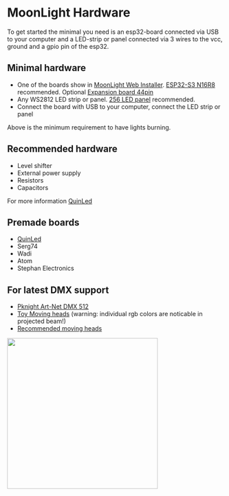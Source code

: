 # MoonLight Hardware

To get started the minimal you need is an esp32-board connected via USB to your computer and a LED-strip or panel connected via 3 wires to the vcc, ground and a gpio pin of the esp32.

## Minimal hardware

* One of the boards show in [MoonLight Web Installer](https://raw.githack.com/MoonModules/MoonLight/refs/heads/main/firmware/installer/index.html). [ESP32-S3 N16R8](https://s.click.aliexpress.com/e/_DBAtJ2H) recommended. Optional [Expansion board 44pin](https://s.click.aliexpress.com/e/_EJhmlIE)
* Any WS2812 LED strip or panel. [256 LED panel](https://s.click.aliexpress.com/e/_EIKoYrg) recommended.
* Connect the board with USB to your computer, connect the LED strip or panel

Above is the minimum requirement to have lights burning.

## Recommended hardware

* Level shifter
* External power supply
* Resistors
* Capacitors

For more information [QuinLed](https://quinled.info)

## Premade boards

* [QuinLed](https://quinled.info)
* Serg74
* Wadi
* Atom
* Stephan Electronics

## For latest DMX support 

* [Pknight Art-Net DMX 512](https://s.click.aliexpress.com/e/_ExQK8Dc)
* [Toy Moving heads](https://s.click.aliexpress.com/e/_Eju7k6Q) (warning: individual rgb colors are noticable in projected beam!)
* [Recommended moving heads](https://moonmodules.org/hardware/#moving-heads)

<img width="350" src="https://github.com/user-attachments/assets/1623a751-5f4b-463b-a6f3-a642c2bc52bf"/>
